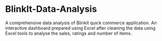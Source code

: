# BlinkIt-Data-Analysis
A comprehensive data analysis of Blinkit quick commerce application. An interactive dashboard prepared using Excel after cleaning the data using Excel tools to analyse the sales, ratings and number of items.
